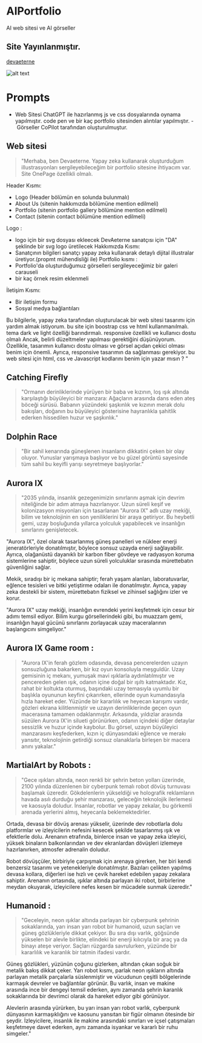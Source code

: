 # AIPortfolio
AI web sitesi ve AI görseller

## Site Yayınlanmıştır.
[devaeterne](https://ai.safaksariyildiz.com)

![alt text](ss-1.png)


# Prompts
- Web Sitesi ChatGPT ile hazırlanmış js ve css dosyalarında oynama yapılmıştır. code pen ve bir kaç portfolio sitesinden alıntılar yapılmıştır.
- Görseller CoPilot tarafından oluşturulmuştur.

## Web sitesi 
> "Merhaba, ben Devaeterne. Yapay zeka kullanarak oluşturduğum illustrasyonları sergileyebileceğim 
bir portfolio sitesine ihtiyacım var. Site OnePage özellikli olmalı.

Header Kısmı:
- Logo (Header bölümün en solunda bulunmalı)
- About Us (sitenin hakkımızda bölümüne mention edilmeli)
- Portfolio (sitenin portfolio gallery bölümüne mention edilmeli)
- Contact (sitenin contact bölümüne mention edilmeli)

Logo : 
- logo için bir svg dosyası ekleecek DevAeterne sanatçısı için "DA" şeklinde bir svg logo üretilecek
Hakkımızda Kısmı:
- Sanatçının bilgileri
sanatçı yapay zeka kullanarak detaylı dijital illustralar üretiyor.(propmt mühendisliği ile)
Portfolio kısmı : 
- Portfolio'da oluşturduğumuz görselleri sergileyeceğimiz bir galeri carauseli
- bir kaç örnek resim eklenmeli 

İletişim Kısmı:
- Bir iletişim formu
- Sosyal medya bağlantıları

Bu bilgilerle, yapay zeka tarafından oluşturulacak bir web sitesi tasarımı için yardım almak istiyorum. 
bu site için boostrap css ve html kullanmanılmalı. 
tema dark ve light özelliği barındırmalı. 
responsive özellikli ve kullanıcı dostu olmalı
Ancak, belirli düzeltmeler yapılması gerektiğini düşünüyorum. Özellikle, tasarımın kullanıcı dostu olması ve görsel açıdan çekici olması benim için önemli. 
Ayrıca, responsive tasarımın da sağlanması gerekiyor.
bu web sitesi için html, css ve Javascript kodlarını benim için yazar mısın ? "

## Catching Firefly
 > "Ormanın derinliklerinde yürüyen bir baba ve kızının, loş ışık altında karşılaştığı büyüleyici bir manzara: Ağaçların arasında dans eden ateş böceği sürüsü. Babanın yüzündeki şaşkınlık ve kızının merak dolu bakışları, doğanın bu büyüleyici gösterisine hayranlıkla şahitlik ederken hissedilen huzur ve şaşkınlık."

##  Dolphin Race
> "Bir sahil kenarında güneşlenen insanların dikkatini çeken bir olay oluyor. Yunuslar yarışmaya başlıyor ve bu güzel görüntü sayesinde tüm sahil bu keyifli yarışı seyretmeye başlıyorlar."

##  Aurora IX
> "2035 yılında, insanlık gezegenimizin sınırlarını aşmak için devrim niteliğinde bir adım atmaya hazırlanıyor. Uzun süreli keşif ve kolonizasyon misyonları için tasarlanan "Aurora IX" adlı uzay mekiği, bilim ve teknolojinin en son yeniliklerini bir araya getiriyor. Bu heybetli gemi, uzay boşluğunda yıllarca yolculuk yapabilecek ve insanlığın sınırlarını genişletecek.

"Aurora IX", özel olarak tasarlanmış güneş panelleri ve nükleer enerji jeneratörleriyle donatılmıştır, böylece sonsuz uzayda enerji sağlayabilir. Ayrıca, olağanüstü dayanıklı bir karbon fiber gövdeye ve radyasyon koruma sistemlerine sahiptir, böylece uzun süreli yolculuklar sırasında mürettebatın güvenliğini sağlar.

Mekik, sıradışı bir iç mekana sahiptir; ferah yaşam alanları, laboratuvarlar, eğlence tesisleri ve bitki yetiştirme odaları ile donatılmıştır. Ayrıca, yapay zeka destekli bir sistem, mürettebatın fiziksel ve zihinsel sağlığını izler ve korur.

"Aurora IX" uzay mekiği, insanlığın evrendeki yerini keşfetmek için cesur bir adımı temsil ediyor. Bilim kurgu görsellerindeki gibi, bu muazzam gemi, insanlığın hayal gücünü sınırlarını zorlayacak uzay maceralarının başlangıcını simgeliyor."

##  Aurora IX Game room :
> "Aurora IX'in ferah gözlem odasında, devasa pencerelerden uzayın sonsuzluğuna bakarken, bir kız oyun konsoluyla meşguldür. Uzay gemisinin iç mekanı, yumuşak mavi ışıklarla aydınlatılmıştır ve pencereden gelen ışık, odanın içine doğal bir ışıltı katmaktadır. Kız, rahat bir koltukta oturmuş, başındaki uzay temasıyla uyumlu bir başlıkla oyununun keyfini çıkarırken, ellerinde oyun kumandasıyla hızla hareket eder. Yüzünde bir kararlılık ve heyecan karışımı vardır, gözleri ekrana kilitlenmiştir ve uzayın derinliklerinde geçen oyun macerasına tamamen odaklanmıştır. Arkasında, yıldızlar arasında süzülen Aurora IX'in silueti görünürken, odanın içindeki diğer detaylar sessizlik ve huzur içinde kaybolur. Bu görsel, uzayın büyüleyici manzarasını keşfederken, kızın iç dünyasındaki eğlence ve merakı yansıtır, teknolojinin getirdiği sonsuz olanaklarla birleşen bir macera anını yakalar."

## MartialArt by Robots :
> "Gece ışıkları altında, neon renkli bir şehrin beton yolları üzerinde, 2100 yılında düzenlenen bir cyberpunk temalı robot dövüş turnuvası başlamak üzeredir. Gökdelenlerin yükseldiği ve holografik reklamların havada asılı durduğu şehir manzarası, geleceğin teknolojik ilerlemesi ve kaosuyla doludur. İnsanlar, robotlar ve yapay zekalar, bu görkemli arenada yerlerini almış, heyecanla beklemektedirler.

Ortada, devasa bir dövüş arenası yükselir, üzerinde dev robotlarla dolu platformlar ve izleyicilerin nefesini kesecek şekilde tasarlanmış ışık ve efektlerle dolu. Arenanın etrafında, binlerce insan ve yapay zeka izleyici, yüksek binaların balkonlarından ve dev ekranlardan dövüşleri izlemeye hazırlanırken, atmosfer adrenalin doludur.

Robot dövüşçüler, birbiriyle çarpışmak için arenaya girerken, her biri kendi benzersiz tasarımı ve yetenekleriyle donatılmıştır. Bazıları çelikten yapılmış devasa kollara, diğerleri ise hızlı ve çevik hareket edebilen yapay zekalara sahiptir. Arenanın ortasında, ışıklar altında parlayan iki robot, birbirlerine meydan okuyarak, izleyicilere nefes kesen bir mücadele sunmak üzeredir."
## Humanoid :
> "Geceleyin, neon ışıklar altında parlayan bir cyberpunk şehrinin sokaklarında, yarı insan yarı robot bir humanoid, uzun saçları ve güneş gözlükleriyle dikkat çekiyor. Bu sıra dışı varlık, göğsünde yükselen bir alevle birlikte, elindeki bir enerji kılıcıyla bir araç ya da binayı ateşe veriyor. Saçları rüzgarda savrulurken, yüzünde bir kararlılık ve karanlık bir tatmin ifadesi vardır.

Güneş gözlükleri, yüzünün çoğunu gizlerken, altından çıkan soğuk bir metalik bakış dikkat çeker. Yarı robot kısmı, parlak neon ışıkların altında parlayan metalik parçalarla süslenmiştir ve vücudunun çeşitli bölgelerinde karmaşık devreler ve bağlantılar görünür. Bu varlık, insan ve makine arasında ince bir dengeyi temsil ederken, aynı zamanda şehrin karanlık sokaklarında bir devrimci olarak da hareket ediyor gibi görünüyor.

Alevlerin arasında yürürken, bu yarı insan yarı robot varlık, cyberpunk dünyasının karmaşıklığını ve kaosunu yansıtan bir figür olmanın ötesinde bir şeydir. İzleyicilere, insanlık ile makine arasındaki sınırları ve içsel çatışmaları keşfetmeye davet ederken, aynı zamanda isyankar ve kararlı bir ruhu simgeler."